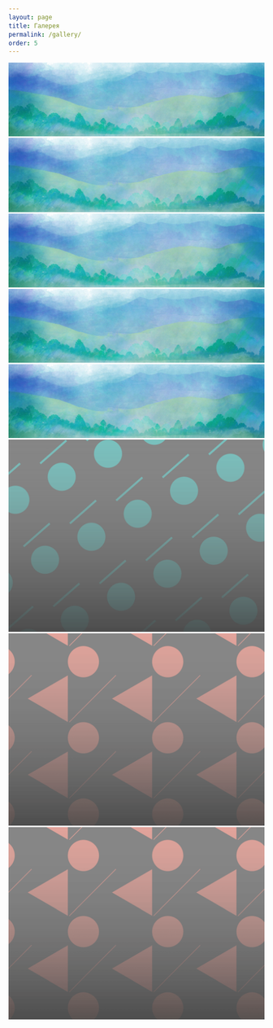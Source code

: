 ```yaml
---
layout: page
title: Галерея
permalink: /gallery/
order: 5
---
```


<div class="fotorama"
    data-width="100%"
    data-ratio="800/600"
	 data-nav="thumbs"
	 data-arrows="true">
  <img src="/img/sample_feature_img_3.jpg">
  <img src="/img/sample_feature_img_3.jpg">
  <img src="/img/sample_feature_img_3.jpg">
  <img src="/img/sample_feature_img_3.jpg">
  <img src="/img/sample_feature_img_3.jpg">
  <img src="/img/sample_feature_img_3.png">
  <img src="/img/sample_feature_img_2.png">
  <img src="/img/sample_feature_img_2.png">
</div>